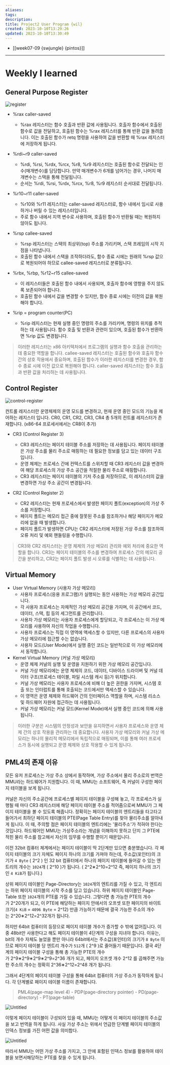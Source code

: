 ```yaml
---
aliases: 
tags: 
description:
title: Project2 User Program {wil}
created: 2023-10-10T13:29:26
updated: 2023-10-10T13:30:49
---
```


- [[week07-09 {swjungle} {pintos}]]
___

# Weekly I learned

## General Purpose Register

![register](https://github.com/ChoiWheatley/swjungle-week07-09/raw/master/doc/img/image-register.png)

- %rax caller-saved
    - %rax 레지스터는 함수 호출과 반환 값에 사용됩니다. 호출자 함수에서 호출된 함수로 값을 전달하고, 호출된 함수는 %rax 레지스터를 통해 반환 값을 돌려줍니다. 이는 호출된 함수가 retq 명령을 사용하여 값을 반환할 때 %rax 레지스터에 저장하게 됩니다.

- %rdi~r9 caller-saved
    - %rdi, %rsi, %rdx, %rcx, %r8, %r9 레지스터는 호출된 함수로 전달되는 인수(매개변수)를 담당합니다. 만약 매개변수가 6개를 넘어가는 경우, 나머지 매개변수는 스택을 통해 전달됩니다.
    - 순서는 %rdi, %rsi, %rdx, %rcx, %r8, %r9 레지스터 순서대로 전달됩니다.

- %r10~r11 caller-saved
    - %r10와 %r11 레지스터는 caller-saved 레지스터로, 함수 내에서 임시로 사용하거나 버릴 수 있는 레지스터입니다.
    - 주로 함수 내에서 지역 변수로 사용하며, 호출된 함수가 반환될 때는 복원하지 않아도 됩니다.

- %rsp callee-saved
    - %rsp 레지스터는 스택의 최상위(top) 주소를 가리키며, 스택 프레임의 시작 지점을 나타냅니다.
    - 호출된 함수 내에서 스택을 조작하더라도, 함수 종료 시에는 원래의 %rsp 값으로 복원되어야 하므로 callee-saved 레지스터로 분류됩니다.

- %rbx, %rbp, %r12~r15 callee-saved
    - 이 레지스터들은 호출된 함수 내에서 사용되며, 호출자 함수에 영향을 주지 않도록 보존되어야 합니다.
    - 호출된 함수 내에서 값을 변경할 수 있지만, 함수 종료 시에는 이전의 값을 복원해야 합니다.

- %rip = program counter(PC)
    - %rip 레지스터는 현재 실행 중인 명령의 주소를 가리키며, 명령의 위치를 추적하는 데 사용됩니다. 함수 호출 및 반환과 관련이 있으며, 호출된 함수가 반환하면 %rip 값도 변경됩니다.

> 이러한 레지스터는 x86 아키텍처에서 프로그램의 실행과 함수 호출을 관리하는 데 중요한 역할을 합니다. callee-saved 레지스터는 호출된 함수와 호출자 함수 간의 상호 작용에서 중요하며, 호출된 함수가 이러한 레지스터를 변경한 경우, 함수 종료 시에 이전 값으로 복원해야 합니다. caller-saved 레지스터는 함수 호출과 반환 값을 처리하는 데 사용됩니다.

## Control Register

![control-register](https://t1.daumcdn.net/cfile/tistory/243FB03656234D0220?original)

컨트롤 레지스터란 운영체제의 운영 모드를 변경하고, 현재 운영 중인 모드의 기능을 제어하는 레지스터 입니다. CR0, CR1, CR2, CR3, CR4 총 5개의 컨트롤 레지스터가 존재합니다. (x86-64 프로세서에서는 CR8이 추가) 

- CR3 (Control Register 3)
    - CR3 레지스터는 페이지 테이블 주소를 저장하는 데 사용됩니다. 페이지 테이블은 가상 주소를 물리 주소로 매핑하는 데 필요한 정보를 담고 있는 데이터 구조입니다.
    - 운영 체제는 프로세스 간에 컨텍스트를 스위치할 때 CR3 레지스터 값을 변경하여 해당 프로세스의 가상 주소 공간을 적절한 물리 주소로 매핑합니다.
    - CR3 레지스터는 페이지 테이블의 기저 주소를 저장하므로, 이 레지스터의 값을 변경하면 가상 주소 공간이 변경됩니다.

- CR2 (Control Register 2)
    - CR2 레지스터는 현재 프로세스에서 발생한 페이지 폴트(exception)의 가상 주소를 저장합니다.
    - 페이지 폴트는 메모리 접근 중에 잘못된 주소를 참조하거나 해당 페이지가 메모리에 없을 때 발생합니다.
    - 페이지 폴트가 발생하면 CPU는 CR2 레지스터에 저장된 가상 주소를 참조하여 오류 처리 및 예외 핸들링을 수행합니다.

> CR3와 CR2 레지스터는 운영 체제의 가상 메모리 관리와 예외 처리에 중요한 역할을 합니다. CR3는 페이지 테이블의 주소를 변경하여 프로세스 간의 메모리 공간을 분리하고, CR2는 페이지 폴트 발생 시 오류를 식별하는 데 사용됩니다.

## Virtual Memory

- User Virtual Memory (사용자 가상 메모리)
    - 사용자 프로세스(응용 프로그램)가 실행되는 동안 사용하는 가상 메모리 공간입니다.
    - 각 사용자 프로세스는 자체적인 가상 메모리 공간을 가지며, 이 공간에서 코드, 데이터, 스택, 힙 등의   세그먼트를 관리합니다.
    - 사용자 가상 메모리는 사용자 프로세스에게 할당되고, 각 프로세스는 이 가상 메모리를 사용하여 자신의 작업을 수행합니다.
    - 사용자 프로세스는 직접 이 영역에 액세스할 수 있지만, 다른 프로세스의 사용자 가상 메모리에 접근할 수는 없습니다.
    - 사용자 모드(User Mode)에서 실행 중인 코드는 일반적으로 이 가상 메모리에서 동작합니다.
- Kernel Virtual Memory (커널 가상 메모리)
    - 운영 체제 커널의 실행 및 운영을 지원하기 위한 가상 메모리 공간입니다.
    - 커널 가상 메모리에는 운영 체제의 코드, 데이터, 디바이스 드라이버 및 커널 데이터 구조(프로세스 테이블, 파일 시스템 캐시 등)가 위치합니다.
    - 커널 가상 메모리는 사용자 프로세스에 비해 더 높은 권한을 가지며, 시스템 호출 또는 인터럽트를 통해 호출되는 코드에서만 액세스할 수 있습니다.
    - 이 영역은 운영 체제와 하드웨어 간의 인터페이스 역할을 하며, 시스템 리소스 및 하드웨어 자원에 접근하는 데 사용됩니다.
    - 커널 가상 메모리는 커널 모드(Kernel Mode)에서 실행 중인 코드에 의해 사용됩니다.

> 이러한 구분은 시스템의 안정성과 보안을 유지하면서 사용자 프로세스와 운영 체제 간의 상호 작용을 관리하는 데 중요합니다. 사용자 가상 메모리와 커널 가상 메모리는 하나의 물리적 메모리에서 독립적으로 매핑되며, 이를 통해 여러 프로세스가 동시에 실행되고 운영 체제와 상호 작용할 수 있게 됩니다.

## PML4의 존재 이유

모든 유저 프로세스는 가상 주소 상에서 동작하며, 가상 주소에서 물리 주소로의 번역은 MMU라는 하드웨어가 지원합니다. 이 때, MMU는 소프트웨어, 즉 커널이 구성한 페이지 테이블을 보게 됩니다. 

커널은 자신의 주소공간에 프로세스별 페이지 테이블을 구성해 놓고, 각 프로세스가 실행될 때 마다 CR3 레지스터에 해당 페이지 테이블 주소를 적어줌으로써 MMU가 그 페이지 테이블을 볼 수 있도록 해줍니다. 정확히는 페이지 테이블의 엔트리들을 타고타고 들어가서 최하단 페이지 테이블의 PTE(Page Table Entry)를 찾아 물리주소를 알아내게 됩니다. 이 때, 주의할 점은 페이지 테이블의 엔트리에는 '물리주소'가 적혀야 한다는 것입니다.  하드웨어인 MMU는 가상주소라는 개념을 이해하지 못하고 단지 그 PTE에 적힌 물리 주소를 참고해서 자신의 임무를 수행할 뿐이기 때문입니다.

이전 32bit 컴퓨터 체계에서는 페이지 테이블이 딱 2단계만 있으면 충분했습니다. 각 페이지 테이블의 크기 자체도 페이지 하나의 크기를 가져야 하는데, 주소값(포인터)의 크기가 `4 Byte` ( 2^2 ) 인 32 bit 컴퓨터에서 하나의 페이지 테이블에 들어갈 수 있는 엔트리의 개수는 `1024`개 ( 2^10 )가 됩니다. ( 2^2∗2^10=2^12 즉, 페이지 하나의 크기인 `4 KiB`가 됩니다.)

상위 페이지 테이블인 Page-Directory는 `1024`개의 엔트리를 가질 수 있고, 각 엔트리는 하위 페이지 테이블의 시작 주소를 담고 있습니다. 하위 페이지 테이블인 Page-Table 또한 `1024`개의 PTE를 가질 수 있습니다. 그렇다면 총 가능한 PTE의 개수가 2^20개가 되고, 이 PTE에 해당하는 페이지 안에서의 오프셋 또한 페이지의 바이트 크기(`4 KiB` = `4096 Byte` = 2^12) 만큼 가능하기 때문에 결국 가능한 주소의 개수는 2^20∗2^12=2^32개가 됩니다.

하지만 64bit 컴퓨터의 등장으로 페이지 테이블 개수가 증가할 수 밖에 없어집니다. 이 중 48bit만 사용한다고 해도 페이지 테이블이 4단계의 구성을 지녀야 합니다. 이유는, bit의 개수 자체도 늘었을 뿐만 아니라 64bit에서는 주소값(포인터)의 크기가 `8 Byte` 이므로 페이지 테이블 당 엔트리 개수가 `512`개 ( 2^9 )로 줄어들기 때문입니다. 결국 4단계의 페이지 테이블 구성을 통해 총 가능한 PTE의 개수가 2^9∗2^9∗2^9∗2^9=2^36 개가 되고, 페이지 오프셋 개수 2^12 를 곱해주면 가능한 주소의 개수는 정확히 2^36∗2^12=2^48 개가 됩니다.

그래서 4단계의 페이지 테이블 구성을 통해 64bit 컴퓨터의 가상 주소가 동작하게 됩니다. 각 단계별로 페이지 테이블 이름이 존재합니다.

> PML4(page-map level 4) - PDP(page-directory pointer) - PD(page-directory) - PT(page-table)

![Untitled](https://github.com/ChoiWheatley/swjungle-week07-09/raw/master/doc/img/image-pml4.png)

이렇게 페이지 테이블이 구성되어 있을 때, MMU는 어떻게 이 페이지 테이블의 주소값을 보고 번역을 하게 됩니다. 사실 가상 주소는 위에서 언급한 단계별 페이지 테이블의 인덱스 정보를 가진 어떤 값을 의미합다.

![Untitled](https://github.com/ChoiWheatley/swjungle-week07-09/raw/master/doc/img/image-pml4-2.png)

따라서 MMU는 어떤 가상 주소를 가지고, 그 안에 포함된 인덱스 정보를 활용하여 테이블을 보면서해당하는 PTE를 찾을 수 있게 됩니다.
